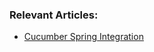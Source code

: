 ### Relevant Articles:
- [Cucumber Spring Integration](http://www.nklkarthi.com/cucumber-spring-integration)
